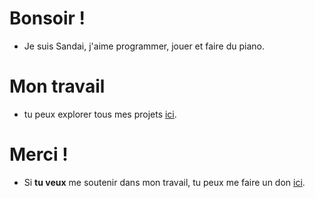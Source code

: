 # Bonsoir !
- Je suis Sandai, j'aime programmer, jouer et faire du piano.

# Mon travail
- tu peux explorer tous mes projets [ici](https://github.com/MettaliK).

# Merci !

- Si **tu veux** me soutenir dans mon travail, tu peux me faire un don [ici](./Pages/thankyou/fr).
